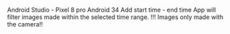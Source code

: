 Android Studio - Pixel 8 pro Android 34
Add start time - end time
App will filter images made within the selected time range. !!! Images only made with the camera!!
